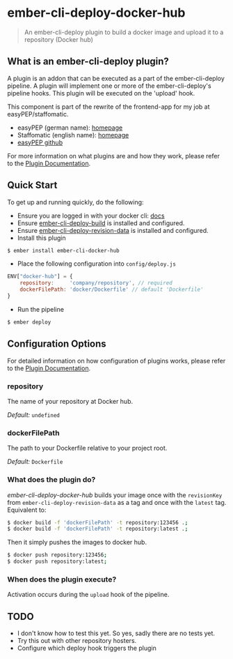 # ember-cli-deploy-docker-hub

> An ember-cli-deploy plugin to build a docker image and upload it to a repository (Docker hub)

## What is an ember-cli-deploy plugin?

A plugin is an addon that can be executed as a part of the ember-cli-deploy pipeline. A plugin will implement one or more of the ember-cli-deploy's pipeline hooks. This plugin will be executed on the 'upload' hook.

This component is part of the rewrite of the frontend-app for my job at easyPEP/staffomatic.

* easyPEP (german name): [homepage](https://easypep.de/de/)
* Staffomatic (english name): [homepage](https://staffomatic.com/en/)
* [easyPEP github](https://github.com/easyPEP)

For more information on what plugins are and how they work, please refer to the [Plugin Documentation][1].

## Quick Start
To get up and running quickly, do the following:

- Ensure you are logged in with your docker cli: [docs](https://docs.docker.com/engine/reference/commandline/login/)
- Ensure [ember-cli-deploy-build][2] is installed and configured.
- Ensure [ember-cli-deploy-revision-data][3] is installed and configured.
- Install this plugin

```bash
$ ember install ember-cli-docker-hub
```

- Place the following configuration into `config/deploy.js`

```javascript
ENV["docker-hub"] = {
    repository:     'company/repository', // required
    dockerFilePath: 'docker/Dockerfile' // default 'Dockerfile'
}
```

- Run the pipeline

```bash
$ ember deploy
```

## Configuration Options


For detailed information on how configuration of plugins works, please refer to the [Plugin Documentation][1].

### repository

The name of your repository at Docker hub.

*Default:* `undefined`

### dockerFilePath

The path to your Dockerfile relative to your project root.

*Default:* `Dockerfile`

### What does the plugin do?

*ember-cli-deploy-docker-hub* builds your image once with the `revisionKey` from `ember-cli-deploy-revision-data` as a tag and once with the `latest` tag.
Equivalent to:

```bash
$ docker build -f 'dockerFilePath' -t repository:123456 .;
$ docker build -f 'dockerFilePath' -t repository:latest .;
```
Then it simply pushes the images to docker hub.

```bash
$ docker push repository:123456;
$ docker push repository:latest;
```

### When does the plugin execute?

Activation occurs during the `upload` hook of the pipeline.

## TODO

- I don't know how to test this yet. So yes, sadly there are no tests yet.
- Try this out with other repository hosters.
- Configure which deploy hook triggers the plugin

[1]: http://ember-cli.github.io/ember-cli-deploy/plugins "Plugin Documentation"
[2]: https://github.com/ember-cli-deploy/ember-cli-deploy-build "ember-cli-deploy-build"
[3]: https://github.com/ember-cli-deploy/ember-cli-deploy-revision-data "ember-cli-deploy-revision-data"

